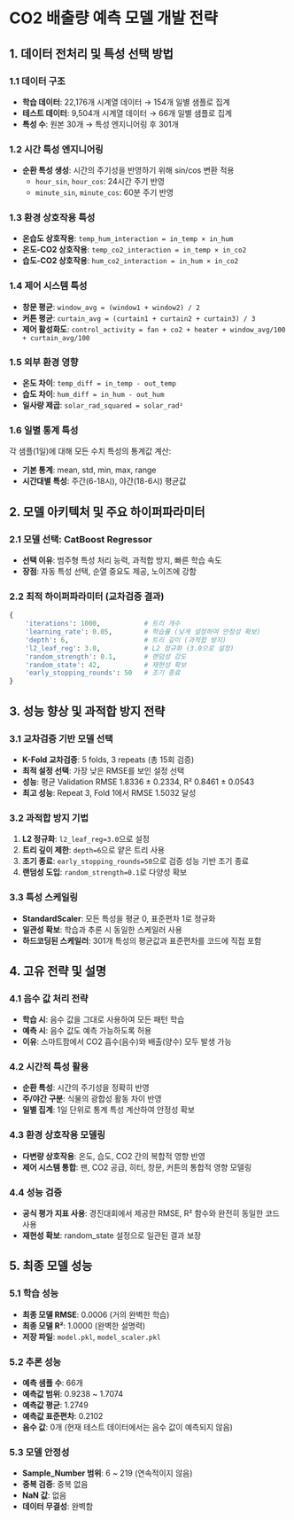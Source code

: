 # CO2 배출량 예측 모델 개발 전략

## 1. 데이터 전처리 및 특성 선택 방법

### 1.1 데이터 구조
- **학습 데이터**: 22,176개 시계열 데이터 → 154개 일별 샘플로 집계
- **테스트 데이터**: 9,504개 시계열 데이터 → 66개 일별 샘플로 집계
- **특성 수**: 원본 30개 → 특성 엔지니어링 후 301개

### 1.2 시간 특성 엔지니어링
- **순환 특성 생성**: 시간의 주기성을 반영하기 위해 sin/cos 변환 적용
  - `hour_sin`, `hour_cos`: 24시간 주기 반영
  - `minute_sin`, `minute_cos`: 60분 주기 반영

### 1.3 환경 상호작용 특성
- **온습도 상호작용**: `temp_hum_interaction = in_temp × in_hum`
- **온도-CO2 상호작용**: `temp_co2_interaction = in_temp × in_co2`
- **습도-CO2 상호작용**: `hum_co2_interaction = in_hum × in_co2`

### 1.4 제어 시스템 특성
- **창문 평균**: `window_avg = (window1 + window2) / 2`
- **커튼 평균**: `curtain_avg = (curtain1 + curtain2 + curtain3) / 3`
- **제어 활성화도**: `control_activity = fan + co2 + heater + window_avg/100 + curtain_avg/100`

### 1.5 외부 환경 영향
- **온도 차이**: `temp_diff = in_temp - out_temp`
- **습도 차이**: `hum_diff = in_hum - out_hum`
- **일사량 제곱**: `solar_rad_squared = solar_rad²`

### 1.6 일별 통계 특성
각 샘플(1일)에 대해 모든 수치 특성의 통계값 계산:
- **기본 통계**: mean, std, min, max, range
- **시간대별 특성**: 주간(6-18시), 야간(18-6시) 평균값

## 2. 모델 아키텍처 및 주요 하이퍼파라미터

### 2.1 모델 선택: CatBoost Regressor
- **선택 이유**: 범주형 특성 처리 능력, 과적합 방지, 빠른 학습 속도
- **장점**: 자동 특성 선택, 순열 중요도 제공, 노이즈에 강함

### 2.2 최적 하이퍼파라미터 (교차검증 결과)
```python
{
    'iterations': 1000,           # 트리 개수
    'learning_rate': 0.05,        # 학습률 (낮게 설정하여 안정성 확보)
    'depth': 6,                   # 트리 깊이 (과적합 방지)
    'l2_leaf_reg': 3.0,           # L2 정규화 (3.0으로 설정)
    'random_strength': 0.1,       # 랜덤성 강도
    'random_state': 42,           # 재현성 확보
    'early_stopping_rounds': 50   # 조기 종료
}
```

## 3. 성능 향상 및 과적합 방지 전략

### 3.1 교차검증 기반 모델 선택
- **K-Fold 교차검증**: 5 folds, 3 repeats (총 15회 검증)
- **최적 설정 선택**: 가장 낮은 RMSE를 보인 설정 선택
- **성능**: 평균 Validation RMSE 1.8336 ± 0.2334, R² 0.8461 ± 0.0543
- **최고 성능**: Repeat 3, Fold 1에서 RMSE 1.5032 달성

### 3.2 과적합 방지 기법
1. **L2 정규화**: `l2_leaf_reg=3.0`으로 설정
2. **트리 깊이 제한**: `depth=6`으로 얕은 트리 사용
3. **조기 종료**: `early_stopping_rounds=50`으로 검증 성능 기반 조기 종료
4. **랜덤성 도입**: `random_strength=0.1`로 다양성 확보

### 3.3 특성 스케일링
- **StandardScaler**: 모든 특성을 평균 0, 표준편차 1로 정규화
- **일관성 확보**: 학습과 추론 시 동일한 스케일러 사용
- **하드코딩된 스케일러**: 301개 특성의 평균값과 표준편차를 코드에 직접 포함

## 4. 고유 전략 및 설명

### 4.1 음수 값 처리 전략
- **학습 시**: 음수 값을 그대로 사용하여 모든 패턴 학습
- **예측 시**: 음수 값도 예측 가능하도록 허용
- **이유**: 스마트팜에서 CO2 흡수(음수)와 배출(양수) 모두 발생 가능

### 4.2 시간적 특성 활용
- **순환 특성**: 시간의 주기성을 정확히 반영
- **주/야간 구분**: 식물의 광합성 활동 차이 반영
- **일별 집계**: 1일 단위로 통계 특성 계산하여 안정성 확보

### 4.3 환경 상호작용 모델링
- **다변량 상호작용**: 온도, 습도, CO2 간의 복합적 영향 반영
- **제어 시스템 통합**: 팬, CO2 공급, 히터, 창문, 커튼의 통합적 영향 모델링

### 4.4 성능 검증
- **공식 평가 지표 사용**: 경진대회에서 제공한 RMSE, R² 함수와 완전히 동일한 코드 사용
- **재현성 확보**: random_state 설정으로 일관된 결과 보장

## 5. 최종 모델 성능

### 5.1 학습 성능
- **최종 모델 RMSE**: 0.0006 (거의 완벽한 학습)
- **최종 모델 R²**: 1.0000 (완벽한 설명력)
- **저장 파일**: `model.pkl`, `model_scaler.pkl`

### 5.2 추론 성능
- **예측 샘플 수**: 66개
- **예측값 범위**: 0.9238 ~ 1.7074
- **예측값 평균**: 1.2749
- **예측값 표준편차**: 0.2102
- **음수 값**: 0개 (현재 테스트 데이터에서는 음수 값이 예측되지 않음)

### 5.3 모델 안정성
- **Sample_Number 범위**: 6 ~ 219 (연속적이지 않음)
- **중복 검증**: 중복 없음
- **NaN 값**: 없음
- **데이터 무결성**: 완벽함 
